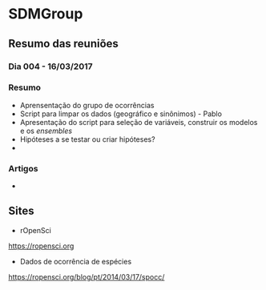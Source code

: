 # SDMGroup

## Resumo das reuniões

### Dia 004 - 16/03/2017

### Resumo
- Aprensentação do grupo de ocorrências
- Script para limpar os dados (geográfico e sinônimos) - Pablo
- Apresentação do script para seleção de variáveis, construir os modelos e os *ensembles*
- Hipóteses a se testar ou criar hipóteses?
- 

### Artigos
- 

## Sites

-  rOpenSci

https://ropensci.org


- Dados de ocorrência de espécies

https://ropensci.org/blog/pt/2014/03/17/spocc/
